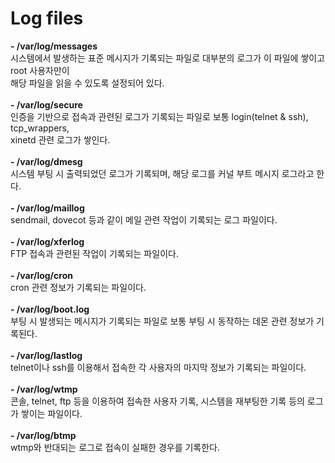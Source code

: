 Log files
===============
<strong>- /var/log/messages</strong><br>
시스템에서 발생하는 표준 메시지가 기록되는 파일로 대부분의 로그가 이 파일에 쌓이고 root 사용자만이<br>
해당 파일을 읽을 수 있도록 설정되어 있다.<br><br>
<strong>- /var/log/secure</strong><br>
인증을 기반으로 접속과 관련된 로그가 기록되는 파일로 보통 login(telnet & ssh), tcp_wrappers,<br>
xinetd 관련 로그가 쌓인다.<br><br>
<strong>- /var/log/dmesg</strong><br>
시스템 부팅 시 출력되었던 로그가 기록되며, 해당 로그를 커널 부트 메시지 로그라고 한다.<br><br>
<strong>- /var/log/maillog</strong><br>
sendmail, dovecot 등과 같이 메일 관련 작업이 기록되는 로그 파일이다.<br><br>
<strong>- /var/log/xferlog</strong><br>
FTP 접속과 관련된 작업이 기록되는 파일이다.<br><br>
<strong>- /var/log/cron</strong><br>
cron 관련 정보가 기록되는 파일이다.<br><br>
<strong>- /var/log/boot.log</strong><br>
부팅 시 발생되는 메시지가 기록되는 파일로 보통 부팅 시 동작하는 데몬 관련 정보가 기록된다.<br><br>
<strong>- /var/log/lastlog</strong><br>
telnet이나 ssh를 이용해서 접속한 각 사용자의 마지막 정보가 기록되는 파일이다.<br><br>
<strong>- /var/log/wtmp</strong><br>
콘솔, telnet, ftp 등을 이용하여 접속한 사용자 기록, 시스템을 재부팅한 기록 등의 로그가 쌓이는 파일이다.<br><br>
<strong>- /var/log/btmp</strong><br>
wtmp와 반대되는 로그로 접속이 실패한 경우를 기록한다.